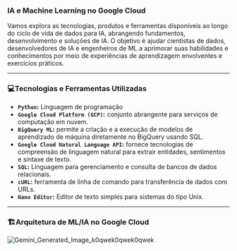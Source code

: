 ### IA e Machine Learning no Google Cloud

Vamos explora as tecnologias, produtos e ferramentas disponíveis ao longo do ciclo de vida de dados para IA, abrangendo fundamentos, desenvolvimento e soluções de IA. O objetivo é ajudar cientistas de dados, desenvolvedores de IA e engenheiros de ML a aprimorar suas habilidades e conhecimentos por meio de experiências de aprendizagem envolventes e exercícios práticos.

---

### **:computer:Tecnologias e Ferramentas Utilizadas**

- **`Python`:** Linguagem de programação
- **`Google Cloud Platform (GCP)`:** conjunto abrangente para serviços de computação em nuvem.
- **`BigQuery ML`:** permite a criação e a execução de modelos de aprendizado de máquina diretamente no BigQuery usando SQL.
- **`Google Cloud Natural Language API`:** fornece tecnologias de compreensão de linguagem natural para extrair entidades, sentimentos e sintaxe de texto.
- **`SQL`:** Linguagem para gerenciamento e consulta de bancos de dados relacionais.
- **`cURL`:** ferramenta de linha de comando para transferência de dados com URLs.
- **`Nano Editor`:** Editor de texto simples para sistemas do tipo Unix.

---

### **🏗️Arquitetura de ML/IA no Google Cloud**
![Gemini_Generated_Image_k0qwek0qwek0qwek](https://github.com/user-attachments/assets/b1016718-67e4-407d-9ca1-78113fc6be31)
